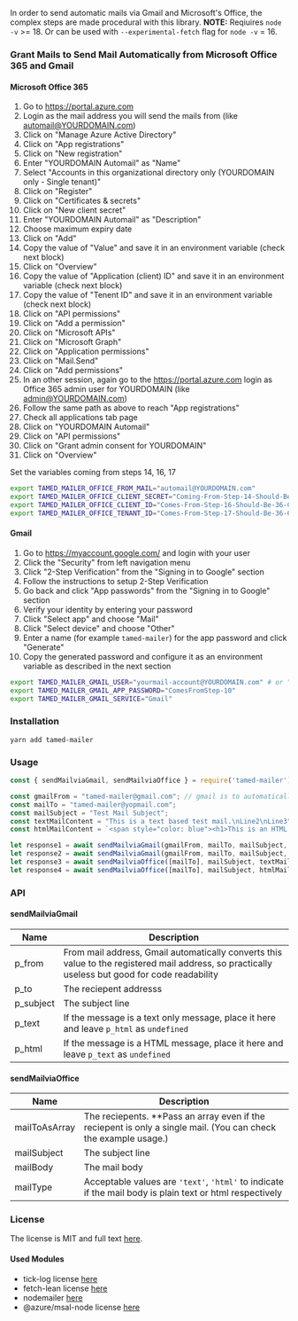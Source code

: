 In order to send automatic mails via Gmail and Microsoft's Office, the complex steps are made procedural with this library.
**NOTE:** Reqiuires `node -v` >= 18. Or can be used with `--experimental-fetch` flag for  `node -v` = 16.

### Grant Mails to Send Mail Automatically from Microsoft Office 365 and Gmail

#### Microsoft Office 365

1. Go to https://portal.azure.com
2. Login as the mail address you will send the mails from (like automail@YOURDOMAIN.com)
3. Click on "Manage Azure Active Directory"
4. Click on "App registrations"
5. Click on "New registration"
6. Enter "YOURDOMAIN Automail" as "Name"
7. Select "Accounts in this organizational directory only (YOURDOMAIN only - Single tenant)"
8. Click on "Register"
9. Click on "Certificates & secrets"
10. Click on "New client secret"
11. Enter "YOURDOMAIN Automail" as "Description"
12. Choose maximum expiry date
13. Click on "Add"
14. Copy the value of "Value" and save it in an environment variable (check next block)
15. Click on "Overview"
16. Copy the value of "Application (client) ID" and save it in an environment variable (check next block)
17. Copy the value of "Tenent ID" and save it in an environment variable (check next block)
18. Click on "API permissions"
19. Click on "Add a permission"
20. Click on "Microsoft APIs"
21. Click on "Microsoft Graph"
22. Click on "Application permissions"
23. Click on "Mail.Send"
24. Click on "Add permissions"
25. In an other session, again go to the https://portal.azure.com login as Office 365 admin user for YOURDOMAIN (like admin@YOURDOMAIN.com)
26. Follow the same path as above to reach "App registrations"
27. Check all applications tab page
28. Click on "YOURDOMAIN Automail"
39. Click on "API permissions"
30. Click on "Grant admin consent for YOURDOMAIN"
31. Click on "Overview"	

Set the variables coming from steps 14, 16, 17
```bash
export TAMED_MAILER_OFFICE_FROM_MAIL="automail@YOURDOMAIN.com"
export TAMED_MAILER_OFFICE_CLIENT_SECRET="Coming-From-Step-14-Should-Be-40-Chars--"
export TAMED_MAILER_OFFICE_CLIENT_ID="Comes-From-Step-16-Should-Be-36-Char"
export TAMED_MAILER_OFFICE_TENANT_ID="Comes-From-Step-17-Should-Be-36-Char"

```

#### Gmail

1. Go to https://myaccount.google.com/ and login with your user
2. Click the "Security" from left navigation menu
3. Click "2-Step Verification" from the "Signing in to Google" section
4. Follow the instructions to setup 2-Step Verification
5. Go back and click "App passwords" from the "Signing in to Google" section
6. Verify your identity by entering your password
7. Click "Select app" and choose "Mail"
8. Click "Select device" and choose "Other"
9. Enter a name (for example `tamed-mailer`) for the app password and click "Generate"
10. Copy the generated password and configure it as an environment variable as described in the next section

```bash
export TAMED_MAILER_GMAIL_USER="yourmail-account@YOURDOMAIN.com" # or "yourmail-account@gmail.com"
export TAMED_MAILER_GMAIL_APP_PASSWORD="ComesFromStep-10"
export TAMED_MAILER_GMAIL_SERVICE="Gmail"
```

### Installation

```
yarn add tamed-mailer
```

### Usage

```javascript
const { sendMailviaGmail, sendMailviaOffice } = require('tamed-mailer');

const gmailFrom = "tamed-mailer@gmail.com"; // gmail is to automatically convert this to the configured gmail account
const mailTo = "tamed-mailer@yopmail.com";
const mailSubject = "Test Mail Subject";
const textMailContent = "This is a text based test mail.\nLine2\nLine3";
const htmlMailContent = `<span style="color: blue"><h1>This is an HTML based test mail</h1><br>Line2<br>Line3</b></span>`;

let response1 = await sendMailviaGmail(gmailFrom, mailTo, mailSubject, textMailContent, undefined);
let response2 = await sendMailviaGmail(gmailFrom, mailTo, mailSubject, undefined, htmlMailContent);
let response3 = await sendMailviaOffice([mailTo], mailSubject, textMailContent, 'text');
let response4 = await sendMailviaOffice([mailTo], mailSubject, htmlMailContent, 'html');

```


### API

#### sendMailviaGmail
| Name  | Description |
|-------|-------------|
| p_from | From mail address, Gmail automatically converts this value to the registered mail address, so practically useless but good for code readability |
| p_to | The reciepent addresss          |
| p_subject | The subject line          |
| p_text | If the message is a text only message, place it here and leave `p_html` as `undefined`          |
| p_html | If the message is a HTML message, place it here and leave `p_text` as `undefined`          |

#### sendMailviaOffice
| Name  | Description |
|-------|-------------|
| mailToAsArray | The reciepents. **Pass an array even if the reciepent is only a single mail. (You can check the example usage.)                     |
| mailSubject | The subject line                       |
| mailBody | The mail body                     |
| mailType | Acceptable values are `'text'`, `'html'` to indicate if the mail body is plain text or html respectively                    |

### License

The license is MIT and full text [here](LICENSE).

#### Used Modules

* tick-log license [here](./OtherLicenses/tick-log.txt)
* fetch-lean license [here](./OtherLicenses/fetch-lean.txt)
* nodemailer [here](./OtherLicenses/nodemailer.txt)
* @azure/msal-node license [here](./OtherLicenses/msal-node.txt)
